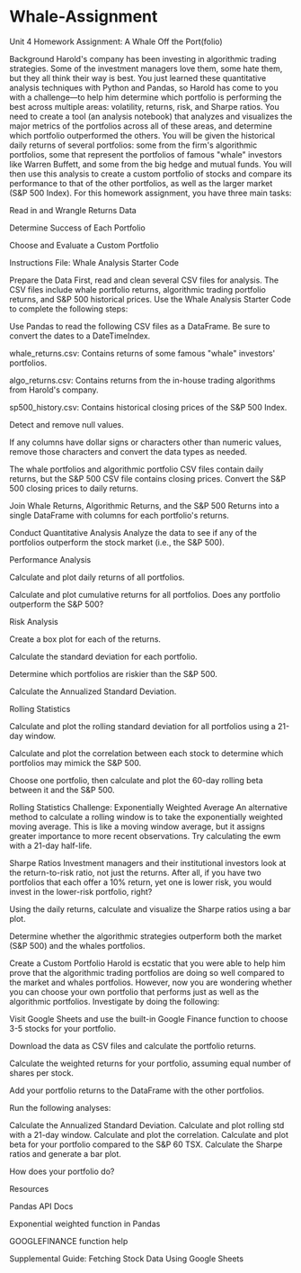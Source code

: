 # Whale-Assignment
Unit 4 Homework Assignment: A Whale Off the Port(folio)


Background
Harold's company has been investing in algorithmic trading strategies. Some of the investment managers love them, some hate them, but they all think their way is best.
You just learned these quantitative analysis techniques with Python and Pandas, so Harold has come to you with a challenge—to help him determine which portfolio is performing the best across multiple areas: volatility, returns, risk, and Sharpe ratios.
You need to create a tool (an analysis notebook) that analyzes and visualizes the major metrics of the portfolios across all of these areas, and determine which portfolio outperformed the others. You will be given the historical daily returns of several portfolios: some from the firm's algorithmic portfolios, some that represent the portfolios of famous "whale" investors like Warren Buffett, and some from the big hedge and mutual funds. You will then use this analysis to create a custom portfolio of stocks and compare its performance to that of the other portfolios, as well as the larger market (S&P 500 Index).
For this homework assignment, you have three main tasks:


Read in and Wrangle Returns Data


Determine Success of Each Portfolio


Choose and Evaluate a Custom Portfolio




Instructions
File: Whale Analysis Starter Code

Prepare the Data
First, read and clean several CSV files for analysis. The CSV files include whale portfolio returns, algorithmic trading portfolio returns, and S&P 500 historical prices. Use the Whale Analysis Starter Code to complete the following steps:


Use Pandas to read the following CSV files as a DataFrame. Be sure to convert the dates to a DateTimeIndex.


whale_returns.csv: Contains returns of some famous "whale" investors' portfolios.


algo_returns.csv: Contains returns from the in-house trading algorithms from Harold's company.


sp500_history.csv: Contains historical closing prices of the S&P 500 Index.




Detect and remove null values.


If any columns have dollar signs or characters other than numeric values, remove those characters and convert the data types as needed.


The whale portfolios and algorithmic portfolio CSV files contain daily returns, but the S&P 500 CSV file contains closing prices. Convert the S&P 500 closing prices to daily returns.


Join Whale Returns, Algorithmic Returns, and the S&P 500 Returns into a single DataFrame with columns for each portfolio's returns.




Conduct Quantitative Analysis
Analyze the data to see if any of the portfolios outperform the stock market (i.e., the S&P 500).

Performance Analysis


Calculate and plot daily returns of all portfolios.


Calculate and plot cumulative returns for all portfolios. Does any portfolio outperform the S&P 500?



Risk Analysis


Create a box plot for each of the returns.


Calculate the standard deviation for each portfolio.


Determine which portfolios are riskier than the S&P 500.


Calculate the Annualized Standard Deviation.



Rolling Statistics


Calculate and plot the rolling standard deviation for all portfolios using a 21-day window.


Calculate and plot the correlation between each stock to determine which portfolios may mimick the S&P 500.


Choose one portfolio, then calculate and plot the 60-day rolling beta between it and the S&P 500.



Rolling Statistics Challenge: Exponentially Weighted Average
An alternative method to calculate a rolling window is to take the exponentially weighted moving average. This is like a moving window average, but it assigns greater importance to more recent observations. Try calculating the ewm with a 21-day half-life.

Sharpe Ratios
Investment managers and their institutional investors look at the return-to-risk ratio, not just the returns. After all, if you have two portfolios that each offer a 10% return, yet one is lower risk, you would invest in the lower-risk portfolio, right?


Using the daily returns, calculate and visualize the Sharpe ratios using a bar plot.


Determine whether the algorithmic strategies outperform both the market (S&P 500) and the whales portfolios.



Create a Custom Portfolio
Harold is ecstatic that you were able to help him prove that the algorithmic trading portfolios are doing so well compared to the market and whales portfolios. However, now you are wondering whether you can choose your own portfolio that performs just as well as the algorithmic portfolios. Investigate by doing the following:


Visit Google Sheets and use the built-in Google Finance function to choose 3-5 stocks for your portfolio.


Download the data as CSV files and calculate the portfolio returns.


Calculate the weighted returns for your portfolio, assuming equal number of shares per stock.


Add your portfolio returns to the DataFrame with the other portfolios.


Run the following analyses:

Calculate the Annualized Standard Deviation.
Calculate and plot rolling std with a 21-day window.
Calculate and plot the correlation.
Calculate and plot beta for your portfolio compared to the S&P 60 TSX.
Calculate the Sharpe ratios and generate a bar plot.



How does your portfolio do?




Resources


Pandas API Docs


Exponential weighted function in Pandas


GOOGLEFINANCE function help


Supplemental Guide: Fetching Stock Data Using Google Sheets




